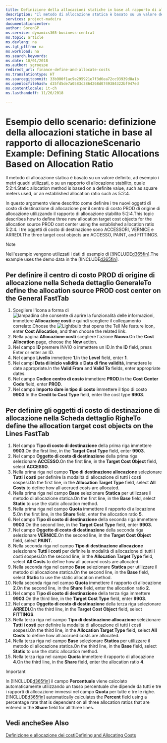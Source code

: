 ```yaml
---
title: Definizione della allocazioni statiche in base al rapporto di allocazione | Microsoft Docs
description: "Il metodo di allocazione statica è basato su un valore definito, ad esempio i metri quadri utilizzati, o su un rapporto di allocazione stabilito, quale 5:2:4."
services: project-madeira
documentationcenter: 
author: SorenGP
ms.service: dynamics365-business-central
ms.topic: article
ms.devlang: na
ms.tgt_pltfrm: na
ms.workload: na
ms.search.keywords: 
ms.date: 10/01/2018
ms.author: sgroespe
redirect_url: finance-define-and-allocate-costs
ms.translationtype: HT
ms.sourcegitcommit: 33b900f1ac9e295921e7f3d6ea72cc93939d8a1b
ms.openlocfilehash: d35fd5de7a0583c3864268d0749384322bf947ed
ms.contentlocale: it-ch
ms.lasthandoff: 11/26/2018

---
```

# <a name="scenario-example-defining-static-allocations-based-on-allocation-ratio"></a><span data-ttu-id="0b80f-103">Esempio dello scenario: definizione della allocazioni statiche in base al rapporto di allocazione</span><span class="sxs-lookup"><span data-stu-id="0b80f-103">Scenario Example: Defining Static Allocations Based on Allocation Ratio</span></span>
<span data-ttu-id="0b80f-104">Il metodo di allocazione statica è basato su un valore definito, ad esempio i metri quadri utilizzati, o su un rapporto di allocazione stabilito, quale 5:2:4.</span><span class="sxs-lookup"><span data-stu-id="0b80f-104">Static allocation method is based on a definite value, such as square meters used, or an established allocation ratio such as 5:2:4.</span></span>  

<span data-ttu-id="0b80f-105">In questo argomento viene descritto come definire i tre nuovi oggetti di costo di destinazione di allocazione per il centro di costo PROD di origine di allocazione utilizzando il rapporto di allocazione stabilito 5:2:4.</span><span class="sxs-lookup"><span data-stu-id="0b80f-105">This topic describes how to define three new allocation target cost objects for the allocation source PROD cost center using the established allocation ratio 5:2:4.</span></span> <span data-ttu-id="0b80f-106">I tre oggetti di costo di destinazione sono ACCESSORI, VERNICE e ARREDI.</span><span class="sxs-lookup"><span data-stu-id="0b80f-106">The three target cost objects are ACCESSO, PAINT, and FITTINGS.</span></span>  

> [!NOTE]  
>  <span data-ttu-id="0b80f-107">Nell'esempio vengono utilizzati i dati di esempio di [!INCLUDE[d365fin](includes/d365fin_md.md)].</span><span class="sxs-lookup"><span data-stu-id="0b80f-107">The example uses the demo data in the [!INCLUDE[d365fin](includes/d365fin_md.md)].</span></span>  

## <a name="to-define-the-allocation-source-prod-cost-center-on-the-general-fasttab"></a><span data-ttu-id="0b80f-108">Per definire il centro di costo PROD di origine di allocazione nella Scheda dettaglio Generale</span><span class="sxs-lookup"><span data-stu-id="0b80f-108">To define the allocation source PROD cost center on the General FastTab</span></span>  

1.  <span data-ttu-id="0b80f-109">Scegliere l'icona a forma di ![lampadina che consente di aprire la funzionalità delle informazioni](media/ui-search/search_small.png "Informazioni sull'operazione che si desidera eseguire"), immettere **Allocazione costi** e quindi scegliere il collegamento correlato.</span><span class="sxs-lookup"><span data-stu-id="0b80f-109">Choose the ![Lightbulb that opens the Tell Me feature](media/ui-search/search_small.png "Tell me what you want to do") icon, enter **Cost Allocation**, and then choose the related link.</span></span>  
2.  <span data-ttu-id="0b80f-110">Nella pagina **Allocazione costi** scegliere l'azione **Nuovo**.</span><span class="sxs-lookup"><span data-stu-id="0b80f-110">On the **Cost Allocation** page, choose the **New** action.</span></span>  
3.  <span data-ttu-id="0b80f-111">Nel campo **ID** premere INVIO o immettere un ID.</span><span class="sxs-lookup"><span data-stu-id="0b80f-111">In the **ID** field, press Enter or enter an ID.</span></span>  
4.  <span data-ttu-id="0b80f-112">Nel campo **Livello** immettere **1**.</span><span class="sxs-lookup"><span data-stu-id="0b80f-112">In the **Level** field, enter **1**.</span></span>  
5.  <span data-ttu-id="0b80f-113">Nei campi **Data di inizio validità** e **Data di fine validità**, immettere le date appropriate.</span><span class="sxs-lookup"><span data-stu-id="0b80f-113">In the **Valid From** and **Valid To** fields, enter appropriate dates.</span></span>  
6.  <span data-ttu-id="0b80f-114">Nel campo **Codice centro di costo** immettere **PROD**.</span><span class="sxs-lookup"><span data-stu-id="0b80f-114">In the **Cost Center Code** field, enter **PROD**.</span></span>  
7.  <span data-ttu-id="0b80f-115">Nel campo **Importo dare in tipo di costo** immettere il tipo di costo **9903**.</span><span class="sxs-lookup"><span data-stu-id="0b80f-115">In the **Credit to Cost Type** field, enter the cost type **9903**.</span></span>  

## <a name="to-define-the-allocation-target-cost-objects-on-the-lines-fasttab"></a><span data-ttu-id="0b80f-116">Per definire gli oggetti di costo di destinazione di allocazione nella Scheda dettaglio Righe</span><span class="sxs-lookup"><span data-stu-id="0b80f-116">To define the allocation target cost objects on the Lines FastTab</span></span>  

1.  <span data-ttu-id="0b80f-117">Nel campo **Tipo di costo di destinazione** della prima riga immettere **9903**.</span><span class="sxs-lookup"><span data-stu-id="0b80f-117">On the first line, in the **Target Cost Type** field, enter **9903**.</span></span>  
2.  <span data-ttu-id="0b80f-118">Nel campo **Oggetto di costo di destinazione** della prima riga selezionare **ACCESSO**.</span><span class="sxs-lookup"><span data-stu-id="0b80f-118">On the first line, in the **Target Cost Object** field, select **ACCESSO**.</span></span>  
3.  <span data-ttu-id="0b80f-119">Nella prima riga nel campo **Tipo di destinazione allocazione** selezionare **Tutti i costi** per definire la modalità di allocazione di tutti i costi sospesi.</span><span class="sxs-lookup"><span data-stu-id="0b80f-119">On the first line, in the **Allocation Target Type** field, select **All Costs** to define how all accrued costs are allocated.</span></span>  
4.  <span data-ttu-id="0b80f-120">Nella prima riga nel campo **Base** selezionare **Statica** per utilizzare il metodo di allocazione statica.</span><span class="sxs-lookup"><span data-stu-id="0b80f-120">On the first line, in the **Base** field, select **Static** to use the static allocation method.</span></span>  
5.  <span data-ttu-id="0b80f-121">Nella prima riga nel campo **Quota** immettere il rapporto di allocazione **5**.</span><span class="sxs-lookup"><span data-stu-id="0b80f-121">On the first line, in the **Share** field, enter the allocation ratio **5**.</span></span>  
6.  <span data-ttu-id="0b80f-122">Nel campo **Tipo di costo di destinazione** della seconda riga immettere **9903**.</span><span class="sxs-lookup"><span data-stu-id="0b80f-122">On the second line, in the **Target Cost Type** field, enter **9903**.</span></span>  
7.  <span data-ttu-id="0b80f-123">Nel campo **Oggetto di costo di destinazione** della seconda riga selezionare **VERNICE**.</span><span class="sxs-lookup"><span data-stu-id="0b80f-123">On the second line, in the **Target Cost Object** field, select **PAINT**.</span></span>  
8.  <span data-ttu-id="0b80f-124">Nella seconda riga nel campo **Tipo di destinazione allocazione** selezionare **Tutti i costi** per definire la modalità di allocazione di tutti i costi sospesi.</span><span class="sxs-lookup"><span data-stu-id="0b80f-124">On the second line, in the **Allocation Target Type** field, select **All Costs** to define how all accrued costs are allocated.</span></span>  
9. <span data-ttu-id="0b80f-125">Nella seconda riga nel campo **Base** selezionare **Statica** per utilizzare il metodo di allocazione statica.</span><span class="sxs-lookup"><span data-stu-id="0b80f-125">On the second line, in the **Base** field, select **Static** to use the static allocation method.</span></span>  
10. <span data-ttu-id="0b80f-126">Nella seconda riga nel campo **Quota** immettere il rapporto di allocazione **2**.</span><span class="sxs-lookup"><span data-stu-id="0b80f-126">On the second line, in the **Share** field, enter the allocation ratio **2**.</span></span>  
11. <span data-ttu-id="0b80f-127">Nel campo **Tipo di costo di destinazione** della terza riga immettere **9903**.</span><span class="sxs-lookup"><span data-stu-id="0b80f-127">On the third line, in the **Target Cost Type** field, enter **9903**.</span></span>  
12. <span data-ttu-id="0b80f-128">Nel campo **Oggetto di costo di destinazione** della terza riga selezionare **ARREDI**.</span><span class="sxs-lookup"><span data-stu-id="0b80f-128">On the third line, in the **Target Cost Object** field, select **FITTINGS**.</span></span>  
13. <span data-ttu-id="0b80f-129">Nella terza riga nel campo **Tipo di destinazione allocazione** selezionare **Tutti i costi** per definire la modalità di allocazione di tutti i costi sospesi.</span><span class="sxs-lookup"><span data-stu-id="0b80f-129">On the third line, in the **Allocation Target Type** field, select **All Costs** to define how all accrued costs are allocated.</span></span>  
14. <span data-ttu-id="0b80f-130">Nella terza riga nel campo **Base** selezionare **Statica** per utilizzare il metodo di allocazione statica.</span><span class="sxs-lookup"><span data-stu-id="0b80f-130">On the third line, in the **Base** field, select **Static** to use the static allocation method.</span></span>  
15. <span data-ttu-id="0b80f-131">Nella terza riga nel campo **Quota** immettere il rapporto di allocazione **4**.</span><span class="sxs-lookup"><span data-stu-id="0b80f-131">On the third line, in the **Share** field, enter the allocation ratio **4**.</span></span>  

> [!IMPORTANT]  
>  <span data-ttu-id="0b80f-132">In [!INCLUDE[d365fin](includes/d365fin_md.md)] il campo **Percentuale** viene calcolato automaticamente utilizzando un tasso percentuale che dipende da tutti e tre i rapporti di allocazione immessi nel campo **Quota**  per tutte e tre le righe.</span><span class="sxs-lookup"><span data-stu-id="0b80f-132">[!INCLUDE[d365fin](includes/d365fin_md.md)] automatically calculates the **Percent** field using a percentage rate that is dependent on all three allocation ratios that are entered in the **Share** field for all three lines.</span></span>  

## <a name="see-also"></a><span data-ttu-id="0b80f-133">Vedi anche</span><span class="sxs-lookup"><span data-stu-id="0b80f-133">See Also</span></span>  
[<span data-ttu-id="0b80f-134">Definizione e allocazione dei costi</span><span class="sxs-lookup"><span data-stu-id="0b80f-134">Defining and Allocating Costs</span></span>](finance-define-and-allocate-costs.md)   

